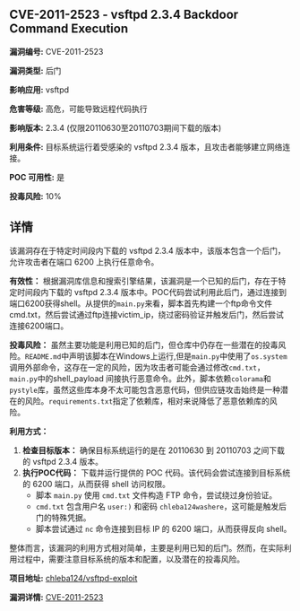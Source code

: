 ## CVE-2011-2523 - vsftpd 2.3.4 Backdoor Command Execution

**漏洞编号:** CVE-2011-2523

**漏洞类型:** 后门

**影响应用:** vsftpd

**危害等级:** 高危，可能导致远程代码执行

**影响版本:** 2.3.4 (仅限20110630至20110703期间下载的版本)

**利用条件:** 目标系统运行着受感染的 vsftpd 2.3.4 版本，且攻击者能够建立网络连接。

**POC 可用性:** 是

**投毒风险:** 10%

## 详情

该漏洞存在于特定时间段内下载的 vsftpd 2.3.4 版本中，该版本包含一个后门，允许攻击者在端口 6200 上执行任意命令。

**有效性：**
根据漏洞库信息和搜索引擎结果，该漏洞是一个已知的后门，存在于特定时间段内下载的 vsftpd 2.3.4 版本中。POC代码尝试利用此后门，通过连接到端口6200获得shell。从提供的`main.py`来看，脚本首先构建一个ftp命令文件cmd.txt，然后尝试通过ftp连接victim_ip，绕过密码验证并触发后门，然后尝试连接6200端口。

**投毒风险：**
虽然主要功能是利用已知的后门，但仓库中仍存在一些潜在的投毒风险。`README.md`中声明该脚本在Windows上运行,但是`main.py`中使用了`os.system`调用外部命令，这存在一定的风险，因为攻击者可能会通过修改`cmd.txt`，`main.py`中的shell_payload 间接执行恶意命令。此外，脚本依赖`colorama`和`pystyle`库，虽然这些库本身不太可能包含恶意代码，但供应链攻击始终是一种潜在的风险。`requirements.txt`指定了依赖库，相对来说降低了恶意依赖库的风险。

**利用方式：**
1.  **检查目标版本：** 确保目标系统运行的是在 20110630 到 20110703 之间下载的 vsftpd 2.3.4 版本。
2.  **执行POC代码：** 下载并运行提供的 POC 代码。该代码会尝试连接到目标系统的 6200 端口，从而获得 shell 访问权限。
    *   脚本 `main.py` 使用 `cmd.txt` 文件构造 FTP 命令，尝试绕过身份验证。
    *   `cmd.txt` 包含用户名 `user:)` 和密码 `chleba124washere`，这可能是触发后门的特殊凭据。
    *   脚本尝试通过 `nc` 命令连接到目标 IP 的 6200 端口，从而获得反向 shell。

整体而言，该漏洞的利用方式相对简单，主要是利用已知的后门。然而，在实际利用过程中，需要注意目标系统的版本和配置，以及潜在的投毒风险。

**项目地址:** [chleba124/vsftpd-exploit](https://github.com/chleba124/vsftpd-exploit)

**漏洞详情:** [CVE-2011-2523](https://nvd.nist.gov/vuln/detail/CVE-2011-2523)
